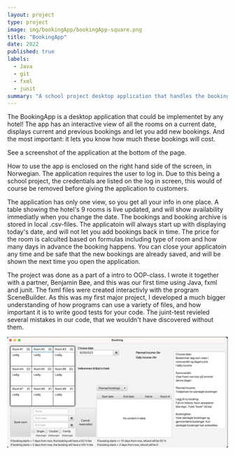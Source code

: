 ```yaml
---
layout: project
type: project
image: img/bookingApp/bookingApp-square.png
title: "BookingApp"
date: 2022
published: true
labels:
  - Java
  - git
  - fxml
  - junit
summary: "A school project desktop application that handles the bookings for a hotell."
---
```




The BookingApp is a desktop application that could be implementet by any hotel! The app has an interactive view of all the rooms on a current date, displays current and previous bookings and let you add new bookings. And the most important: it lets you know how much these bookings will cost.

See a screenshot of the application at the bottom of the page.

How to use the app is enclosed on the right hand side of the screen, in Norwegian. The application requires the user to log in. Due to this being a school project, the credentials are listed on the log in screen, this would of course be removed before giving the application to customers.

The application has only one view, so you get all your info in one place. A table showing the hotel's 9 rooms is live updated, and will show availability immediatly when you change the date. The bookings and booking archive is stored in local .csv-files. The applicatoin will always start up with displaying today's date, and will not let you add bookings back in time. The price for the room is calculted based on formulas including type of room and how many days in advance the booking happens. You can close your applicatoin any time and be safe that the new bookings are already saved, and will be shown the next time you open the application.

The project was done as a part of a intro to OOP-class. I wrote it together with a partner, Benjamin Bøe, and this was our first time using Java, fxml and junit. The fxml files were created interactivly with the program SceneBuilder. As this was my first major project, I developed a much bigger understanding of how programs can use a variety of files, and how important it is to write good tests for your code. The juint-test revieled several mistakes in our code, that we wouldn't have discovered without them.

<img class="img-fluid" src="../img/bookingApp/bookingApp-full.png">
